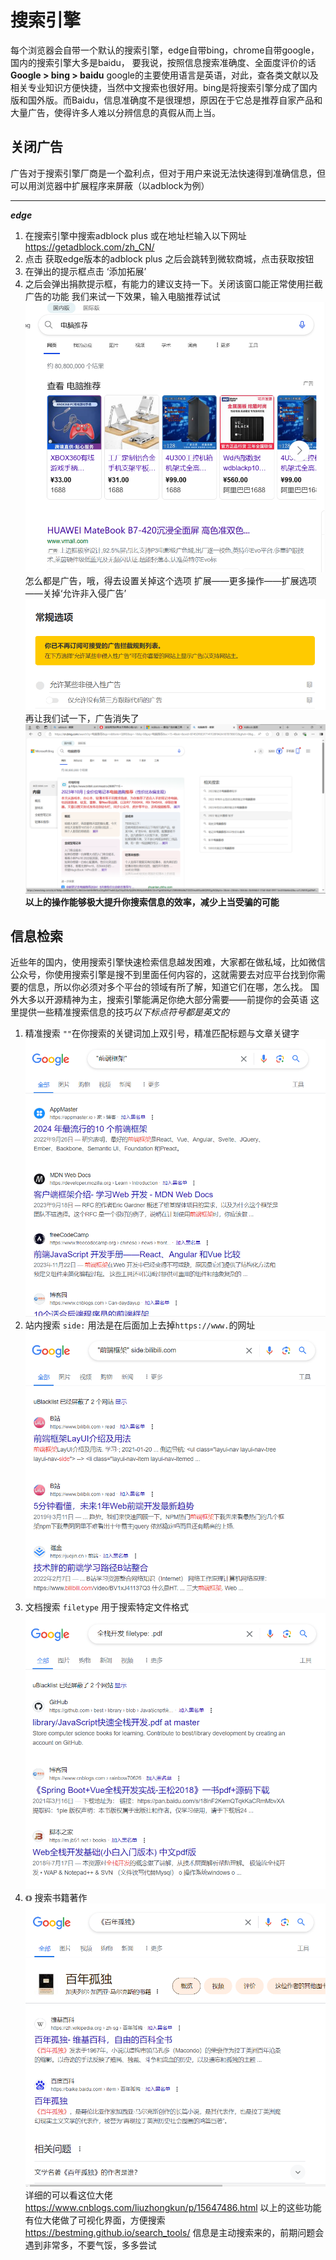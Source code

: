 # 搜索引擎

每个浏览器会自带一个默认的搜索引擎，edge自带bing，chrome自带google，国内的搜索引擎大多是baidu，
要我说，按照信息搜索准确度、全面度评价的话
**Google > bing > baidu**
google的主要使用语言是英语，对此，查各类文献以及相关专业知识方便快捷，当然中文搜索也很好用。bing是将搜索引擎分成了国内版和国外版。而Baidu，信息准确度不是很理想，原因在于它总是推荐自家产品和大量广告，使得许多人难以分辨信息的真假从而上当。

## 关闭广告
广告对于搜索引擎厂商是一个盈利点，但对于用户来说无法快速得到准确信息，但可以用浏览器中扩展程序来屏蔽（以adblock为例）<br>

---
***edge***
1. 在搜索引擎中搜索adblock plus 或在地址栏输入以下网址 <https://getadblock.com/zh_CN/>
2. 点击 获取edge版本的adblock plus 之后会跳转到微软商城，点击获取按钮
3. 在弹出的提示框点击 ‘添加拓展’
4. 之后会弹出捐款提示框，有能力的建议支持一下。关闭该窗口能正常使用拦截广告的功能
我们来试一下效果，输入电脑推荐试试
![alt text](image-3.png)
怎么都是广告，哦，得去设置关掉这个选项
扩展——更多操作——扩展选项——关掉‘允许非入侵广告’
![alt text](image-4.png)
再让我们试一下，广告消失了
![alt text](image-5.png)
**以上的操作能够极大提升你搜索信息的效率，减少上当受骗的可能**

## 信息检索
近些年的国内，使用搜索引擎快速检索信息越发困难，大家都在做私域，比如微信公众号，你使用搜索引擎是搜不到里面任何内容的，这就需要去对应平台找到你需要的信息，所以你必须对多个平台的领域有所了解，知道它们在哪，怎么找。
国外大多以开源精神为主，搜索引擎能满足你绝大部分需要——前提你的会英语
这里提供一些精准搜索信息的技巧*以下标点符号都是英文的*
1. 精准搜索 `""`在你搜索的关键词加上双引号，精准匹配标题与文章关键字
![alt text](image-6.png)
2. 站内搜索 `side:` 用法是在后面加上去掉`https://www.`的网址
![alt text](image-7.png)
3. 文档搜索 `filetype` 用于搜索特定文件格式
![alt text](image-8.png)
4. `《》` 搜索书籍著作
![alt text](image-9.png)
详细的可以看这位大佬<https://www.cnblogs.com/liuzhongkun/p/15647486.html>
以上的这些功能有位大佬做了可视化界面，方便搜索
<https://bestming.github.io/search_tools/>
信息是主动搜索来的，前期问题会遇到非常多，不要气馁，多多尝试

